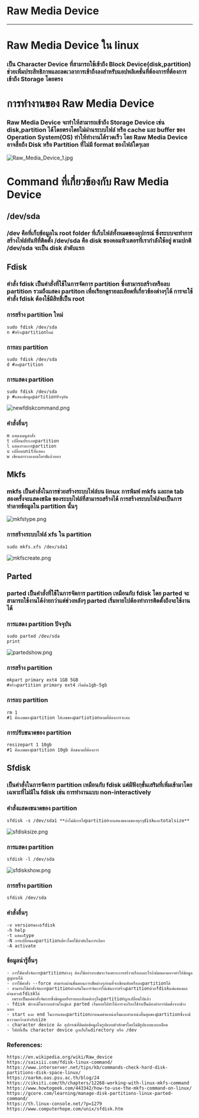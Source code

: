 Raw Media Device
===
---

# Raw Media Device ใน linux

### เป็น Character Device ที่สามารถใช้เข้าถึง Block Device(disk,partition) ช่วยเพิ่มประสิทธิภาพและลดเวลาการเข้าถึงลงสำหรับแอปพลิเคชั่นที่ต้องการที่ต้องการเข้าถึง Storage โดยตรง

# การทำงานของ Raw Media Device

### Raw Media Device จะทำให้สามารถเข้าถึง Storage Device เช่น disk,partition ได้โดยตรงโดยไม่ผ่านระบบไฟล์ หรือ cache และ buffer ของ Operation System(OS) ทำให้ทำงานได้รวดเร็ว โดย Raw Media Device อาจสื่อถึง Disk หรือ Partition ที่ไม่มี format ของไฟล์ใดๆเลย

![Raw_Media_Device_1.jpg](../assets/img/18%20Raw%20Media/Raw_Media_Device_1.jpg)

# Command ที่เกี่ยวข้องกับ Raw Media Device

## /dev/sda

### /dev คือที่เก็บข้อมูลใน root folder ที่เก็บไฟล์ทั้งหมดของอุปกรณ์ ซึ่งระบบจะทำการสร้างไฟล์ทันทีที่ติดตั้ง /dev/sda คือ disk ของคอมพิวเตอรที่เรากำลังใช้อยู่ ตามปกติ /dev/sda จะเป็น disk ลำดับแรก

## Fdisk

### คำสั่ง fdisk เป็นคำสั่งที่ใช้ในการจัดการ partition ซึ่งสามารถสร้างหรือลบ partition รวมถึงแสดง partiton เพื่อเรียกดูรายละเอียดที่เกี่ยวข้องต่างๆได้ การจะใช้คำสั่ง fdisk ต้องใช้มีสิทธิ์เป็น root

### การสร้าง partition ใหม่

    sudo fdisk /dev/sda 
    n #สร้างpartitionใหม่

### การลบ partition

    sudo fdisk /dev/sda 
    d #ลบpartition

### การแสดง partition

    sudo fdisk /dev/sda 
    p #แสดงข้อมูลpartitionปัจจุบัน

![newfdiskcommand.png](../assets/img/18%20Raw%20Media/newfdiskcommand.png)

### คำสั่งอื่นๆ

    m แสดงเมนูคำสั่ง
    t เปลื่ยนประเภทpartition
    l แสดงรายการpartition
    u เปลื่ยนunitที่แสดง
    w เขียนตารางลงบนไดรฟ์แล้วออก

## Mkfs

### mkfs เป็นคำสั่งในการช่วยสร้างระบบไฟล์บน linux การพิมพ์ mkfs และกด tab สองครั้งจะแสดงชนิด ของระบบไฟล์ที่สามารถสร้างได้ การสร้างระบบไฟล์จะเป็นการทำลายข้อมูลใน partition นั้นๆ

![mkfstype.png](../assets/img/18%20Raw%20Media/mkfstype.png)

### การสร้างระบบไฟล์ xfs ใน partition

    sudo mkfs.xfs /dev/sda1

![mkfscreate.png](../assets/img/18%20Raw%20Media/mkfscreate.png)

## Parted

### parted เป็นคำสั่งที่ใช้ในการจัดการ partition เหมือนกับ fdisk โดย parted จะสามารถใช้งานได้ง่ายกว่าแต่ช่วงหลังๆ parted เริ่มหายไปต้องทำการติดตั้งถึงจะใช้งานได้

### การแสดง partition ปัจจุบัน

    sudo parted /dev/sda
    print

![partedshow.png](../assets/img/18%20Raw%20Media/partedshow.png)

### การสร้าง partition

    mkpart primary ext4 1GB 5GB 
    #สร้างpartition primary ext4 เริ่มต้น1gb-5gb

### การลบ partition

    rm 1
    #1 คือเลขของpartition ใส่เลขของpartiotionตามที่ต้องการจะลบ

### การปรับขนาดของ partition

    resizepart 1 10gb
    #1 คือเลขของpartition 10gb คือขนาดที่ต้องการ

## Sfdisk

### เป็นคำสั่งในการจัดการ partition เหมือนกับ fdisk แต่มีฟังกฺชั่นเสริมที่เพิ่มเข้ามาโดยเฉพาะที่ไม่มีใน fdisk เช่น การทำงานแบบ non-interactively

### คำสั่งแสดงขนาดของ partition

    sfdisk -s /dev/sda1 **ถ้าไม่มีการใส่partitionจะแสดงขนาดของทุกๆdiskและtotalsize**

![sfdisksize.png](../assets/img/18%20Raw%20Media/sfdisksize.png)

### การแสดง partition

    sfdisk -l /dev/sda

![sfdiskshow.png](../assets/img/18%20Raw%20Media/sfdiskshow.png)

### การสร้าง partition

    sfdisk /dev/sda

### คำสั่งอื่นๆ

    -v versionของsfdisk
    -h help
    -t แสดงtype
    -N การเปลื่ยนแค่partitionเดียวโดยใช้ลำดับในการเลือก
    -A activate

### ข้อมูลน่ารู้อื่นๆ

    - การใช้คำสั่งจัดการpartitionต่างๆ ต้องใช้อย่างระมัดระวังเพราะการสร้าวหรือลบอะไรถ้าผิดพลาดอาจทำให้ข้อมูลสูญหายได้
    - การใช้คำสั่ง --force สามารถผ่านขั้นตอนการเช็คต่างๆก่อนที่จะเขียนทับหรือลบpartitionได้
    - สามารถใช้คำสั่งจัดการpartitionต่างกันในการจัดการได้เช่นการสร้างpartitionด้วยfdiskแต่แสดงผลผ่านทางsfdiskได้
      เพราะเป็นแค่คำสั่งจัดการซึ่งข้อมูลหรือรายละเอียดต่างๆในpartitionถูกเปลื่ยนไปแล้ว
    - fdisk มักจะมีในระบบส่วนใหญ่แต่ parted เริ่มหายไปทำให้การจะเรียกใช้จำเป็นต้องทำการติดตั้งจากข้างนอก
    - start และ end ในการแสดงpartitionกำหนดตำแหน่งเริ่มและตำแหน่งสิ้นสุดของpartitionซึ่งจะมีคววามกว้างเท่ากับsize
    - character device คือ อุปกรณ์ที่ติดต่อข้อมูลในรูปแบบตัวอักษรโดยไม่มีรูปแบบแบบบล็อค
    - ไฟล์ที่เป็น character device ถูกเก็บในdirectory หรือ /dev

### References:

    https://en.wikipedia.org/wiki/Raw_device
    https://saixiii.com/fdisk-linux-command/
    https://www.interserver.net/tips/kb/commands-check-hard-disk-partitions-disk-space-linux/
    https://oarkm.oas.psu.ac.th/blog/24
    https://ciksiti.com/th/chapters/12268-working-with-linux-mkfs-command
    https://www.howtogeek.com/443342/how-to-use-the-mkfs-command-on-linux/
    https://gcore.com/learning/manage-disk-partitions-linux-parted-command/
    https://th.linux-console.net/?p=1279
    https://www.computerhope.com/unix/sfdisk.htm